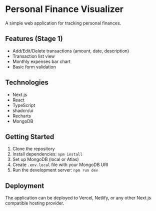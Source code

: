 # Personal Finance Visualizer

A simple web application for tracking personal finances.

## Features (Stage 1)

- Add/Edit/Delete transactions (amount, date, description)
- Transaction list view
- Monthly expenses bar chart
- Basic form validation

## Technologies

- Next.js
- React
- TypeScript
- shadcn/ui
- Recharts
- MongoDB

## Getting Started

1. Clone the repository
2. Install dependencies: `npm install`
3. Set up MongoDB (local or Atlas)
4. Create `.env.local` file with your MongoDB URI
5. Run the development server: `npm run dev`

## Deployment

The application can be deployed to Vercel, Netlify, or any other Next.js compatible hosting provider.
